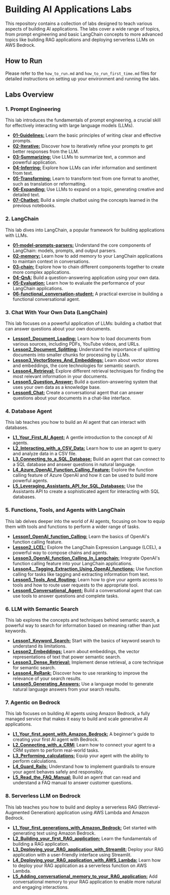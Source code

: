 # Building AI Applications Labs

This repository contains a collection of labs designed to teach various aspects of building AI applications. The labs cover a wide range of topics, from prompt engineering and basic LangChain concepts to more advanced topics like building RAG applications and deploying serverless LLMs on AWS Bedrock.

## How to Run

Please refer to the `how_to_run.md` and `how_to_run_first_time.md` files for detailed instructions on setting up your environment and running the labs.

## Labs Overview

### 1. Prompt Engineering

This lab introduces the fundamentals of prompt engineering, a crucial skill for effectively interacting with large language models (LLMs).

- **[01-Guidelines:](./Prompt-engineering/01-Guidelines.ipynb)** Learn the basic principles of writing clear and effective prompts.
- **[02-Iterative:](./Prompt-engineering/02-Iterative.ipynb)** Discover how to iteratively refine your prompts to get better responses from the LLM.
- **[03-Summarizing:](./Prompt-engineering/03-Summarizing.ipynb)** Use LLMs to summarize text, a common and powerful application.
- **[04-Inferring:](./Prompt-engineering/04-Inferring.ipynb)** Explore how LLMs can infer information and sentiment from text.
- **[05-Transforming:](./Prompt-engineering/05-Transforming.ipynb)** Learn to transform text from one format to another, such as translation or reformatting.
- **[06-Expanding:](./Prompt-engineering/06-Expanding.ipynb)** Use LLMs to expand on a topic, generating creative and detailed text.
- **[07-Chatbot:](./Prompt-engineering/07-Chatbot.ipynb)** Build a simple chatbot using the concepts learned in the previous notebooks.

### 2. LangChain

This lab dives into LangChain, a popular framework for building applications with LLMs.

- **[01-model-prompts-parsers:](./Langchain/01-model-prompts-parsers.ipynb)** Understand the core components of LangChain: models, prompts, and output parsers.
- **[02-memory:](./Langchain/02-memory.ipynb)** Learn how to add memory to your LangChain applications to maintain context in conversations.
- **[03-chain:](./Langchain/03-chain.ipynb)** Explore how to chain different components together to create more complex applications.
- **[04-QnA:](./Langchain/04-QnA.ipynb)** Build a question-answering application using your own data.
- **[05-Evaluation:](./Langchain/05-Evaluation.ipynb)** Learn how to evaluate the performance of your LangChain applications.
- **[06-functional_conversation-student:](./Langchain/06-functional_conversation-student.ipynb)** A practical exercise in building a functional conversational agent.

### 3. Chat With Your Own Data (LangChain)

This lab focuses on a powerful application of LLMs: building a chatbot that can answer questions about your own documents.

- **[Lesson1_Document_Loading:](./Chat-with-your-own-data-Langchain/Lesson1_Document_Loading.ipynb)** Learn how to load documents from various sources, including PDFs, YouTube videos, and URLs.
- **[Lesson2_Document_Splitting:](./Chat-with-your-own-data-Langchain/Lesson2_Document_Splitting.ipynb)** Understand the importance of splitting documents into smaller chunks for processing by LLMs.
- **[Lesson3_VectorStores_And_Embeddings:](./Chat-with-your-own-data-Langchain/Lesson3_VectorStores_And_Embeddings.ipynb)** Learn about vector stores and embeddings, the core technologies for semantic search.
- **[Lesson4_Retrieval:](./Chat-with-your-own-data-Langchain/Lesson4_Retrieval.ipynb)** Explore different retrieval techniques for finding the most relevant information in your documents.
- **[Lesson5_Question_Answer:](./Chat-with-your-own-data-Langchain/Lesson5_Question_Answer.ipynb)** Build a question-answering system that uses your own data as a knowledge base.
- **[Lesson6_Chat:](./Chat-with-your-own-data-Langchain/Lesson6_Chat.ipynb)** Create a conversational agent that can answer questions about your documents in a chat-like interface.

### 4. Database Agent

This lab teaches you how to build an AI agent that can interact with databases.

- **[L1_Your_First_AI_Agent:](./Database-agent/L1_Your_First_AI_Agent.ipynb)** A gentle introduction to the concept of AI agents.
- **[L2_Interacting_with_a_CSV_Data:](./Database-agent/L2_Interacting_with_a_CSV_Data.ipynb)** Learn how to use an agent to query and analyze data in a CSV file.
- **[L3_Connecting_to_a_SQL_Database:](./Database-agent/L3_Connecting_to_a_SQL_Database.ipynb)** Build an agent that can connect to a SQL database and answer questions in natural language.
- **[L4_Azure_OpenAI_Function_Calling_Feature:](./Database-agent/L4_Azure_OpenAI_Function_Calling_Feature.ipynb)** Explore the function calling feature of Azure OpenAI and how it can be used to build more powerful agents.
- **[L5_Leveraging_Assistants_API_for_SQL_Databases:](./Database-agent/L5_Leveraging_Assistants_API_for_SQL_Databases.ipynb)** Use the Assistants API to create a sophisticated agent for interacting with SQL databases.

### 5. Functions, Tools, and Agents with LangChain

This lab delves deeper into the world of AI agents, focusing on how to equip them with tools and functions to perform a wider range of tasks.

- **[Lesson1_OpenAI_function_Calling:](./Functions-Tool-Agents-Langchain/Lesson1_OpenAI_function_Calling.ipynb)** Learn the basics of OpenAI's function calling feature.
- **[Lesson2_LCEL:](./Functions-Tool-Agents-Langchain/Lesson2_LCEL.ipynb)** Explore the LangChain Expression Language (LCEL), a powerful way to compose chains and agents.
- **[Lesson3_OpenAI_function_Calling_In_Langchain:](./Functions-Tool-Agents-Langchain/Lesson3_OpenAI_function_Calling_In_Langchain.ipynb)** Integrate OpenAI's function calling feature into your LangChain applications.
- **[Lesson4__Tagging_Extraction_Using_OpenAI_functions:](./Functions-Tool-Agents-Langchain/Lesson4__Tagging_Extraction_Using_OpenAI_functions.ipynb)** Use function calling for tasks like tagging and extracting information from text.
- **[Lesson5_Tools_And_Routing:](./Functions-Tool-Agents-Langchain/Lesson5_Tools_And_Routing.ipynb)** Learn how to give your agents access to tools and how to route user requests to the appropriate tool.
- **[Lesson6_Conversational_Agent:](./Functions-Tool-Agents-Langchain/Lesson6_Conversational_Agent.ipynb)** Build a conversational agent that can use tools to answer questions and complete tasks.

### 6. LLM with Semantic Search

This lab explores the concepts and techniques behind semantic search, a powerful way to search for information based on meaning rather than just keywords.

- **[Lesson1_Keyword_Search:](./LLM_With_Semantic_Search/Lesson1_Keyword_Search.ipynb)** Start with the basics of keyword search to understand its limitations.
- **[Lesson2_Embeddings:](./LLM_With_Semantic_Search/Lesson2_Embeddings.ipynb)** Learn about embeddings, the vector representations of text that power semantic search.
- **[Lesson3_Dense_Retrieval:](./LLM_With_Semantic_Search/Lesson3_Dense_Retrieval.ipynb)** Implement dense retrieval, a core technique for semantic search.
- **[Lesson4_ReRank:](./LLM_With_Semantic_Search/Lesson4_ReRank.ipynb)** Discover how to use reranking to improve the relevance of your search results.
- **[Lesson5_Generating_Answers:](./LLM_With_Semantic_Search/Lesson5_Generating_Answers.ipynb)** Use a language model to generate natural language answers from your search results.

### 7. Agentic on Bedrock

This lab focuses on building AI agents using Amazon Bedrock, a fully managed service that makes it easy to build and scale generative AI applications.

- **[L1_Your_first_agent_with_Amazon_Bedrock:](./Agentic-on-Bedrock/L1/Lesson_1.ipynb)** A beginner's guide to creating your first AI agent with Bedrock.
- **[L2_Connecting_with_a_CRM:](./Agentic-on-Bedrock/L2/Lesson_2.ipynb)** Learn how to connect your agent to a CRM system to perform real-world tasks.
- **[L3_Performing_calculations:](./Agentic-on-Bedrock/L3/Lesson_3.ipynb)** Equip your agent with the ability to perform calculations.
- **[L4_Guard_Rails:](./Agentic-on-Bedrock/L4/Lesson_4.ipynb)** Understand how to implement guardrails to ensure your agent behaves safely and responsibly.
- **[L5_Read_the_FAQ_Manual:](./Agentic-on-Bedrock/L5/Lesson_5.ipynb)** Build an agent that can read and understand a FAQ manual to answer customer questions.

### 8. Serverless LLM on Bedrock

This lab teaches you how to build and deploy a serverless RAG (Retrieval-Augmented Generation) application using AWS Lambda and Amazon Bedrock.

- **[L1_Your_first_generations_with_Amazon_Bedrock:](./Serverless-LLM-Bedrock/L1/L1_Your_first_generations_with_Amazon_Bedrock.ipynb)** Get started with generating text using Amazon Bedrock.
- **[L2_Building_your_first_RAG_application:](./Serverless-LLM-Bedrock/L2/L2_Building_your_first_RAG_application.ipynb)** Learn the fundamentals of building a RAG application.
- **[L3_Deploying_your_RAG_application_with_Streamlit:](./Serverless-LLM-Bedrock/L3/L3_Deploying_your_RAG_application_with_Streamlit.ipynb)** Deploy your RAG application with a user-friendly interface using Streamlit.
- **[L4_Deploying_your_RAG_application_with_AWS_Lambda:](./Serverless-LLM-Bedrock/L4/L4_Deploying_your_RAG_application_with_AWS_Lambda.ipynb)** Learn how to deploy your RAG application as a serverless function on AWS Lambda.
- **[L5_Adding_conversational_memory_to_your_RAG_application:](./Serverless-LLM-Bedrock/L5/L5_Adding_conversational_memory_to_your_RAG_application.ipynb)** Add conversational memory to your RAG application to enable more natural and engaging interactions.
